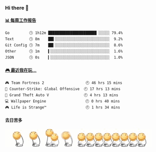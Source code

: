### Hi there 👋  

 <!-- waka-box start -->
#### <a href="https://gist.github.com/51d75cccce903a25b1f8cd7ca9d3a329" target="_blank">📊 每周工作报告</a>
```text
Go         🕓 1h12m ██████████████████████▏░░░░░ 79.4%
Text       🕓 8m    ██▌░░░░░░░░░░░░░░░░░░░░░░░░░  9.2%
Git Config 🕓 7m    ██▍░░░░░░░░░░░░░░░░░░░░░░░░░  8.6%
Other      🕓 1m    ▍░░░░░░░░░░░░░░░░░░░░░░░░░░░  1.6%
JSON       🕓 0s    ▎░░░░░░░░░░░░░░░░░░░░░░░░░░░  1.0%
```
<!-- Powered by https://github.com/journey-ad/waka-box-go . -->
<!-- waka-box end -->


 <!-- steam-box start -->
#### <a href="https://gist.github.com/3b0d2519577a02ab95e5d0d7ca4fa814" target="_blank">🎮 最近我在玩…</a>
```text
🎮 Team Fortress 2                   🕘 46 hrs 15 mins
🔫 Counter-Strike: Global Offensive  🕘 17 hrs 13 mins
🚓 Grand Theft Auto V                🕘 4 hrs 13 mins
💻 Wallpaper Engine                  🕘 0 hrs 40 mins
🎮 Life is Strange™                  🕘 1 hrs 34 mins
```
<!-- Powered by https://github.com/YouEclipse/steam-box . -->
<!-- steam-box end -->

#### 去日苦多
![](990672b3e82963502a597c34e55546b5.gif)


<!--
**oneto1/oneto1** is a ✨ _special_ ✨ repository because its `README.md` (this file) appears on your GitHub profile.

Here are some ideas to get you started:

- 🔭 I’m currently working on ...
- 🌱 I’m currently learning ...
- 👯 I’m looking to collaborate on ...
- 🤔 I’m looking for help with ...
- 💬 Ask me about ...
- 📫 How to reach me: ...
- 😄 Pronouns: ...
- ⚡ Fun fact: ...
-->
